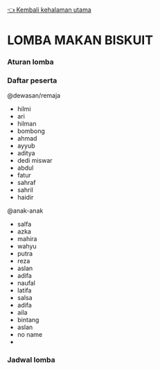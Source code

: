 [👈 Kembali kehalaman utama](/readme.md)

# LOMBA MAKAN BISKUIT

### Aturan lomba

### Daftar peserta
@dewasan/remaja
- hilmi
- ari
- hilman
- bombong
- ahmad
- ayyub
- aditya
- dedi miswar
- abdul
- fatur
- sahraf
- sahril
- haidir

@anak-anak
- salfa
- azka
- mahira
- wahyu
- putra
- reza
- aslan
- adifa
- naufal
- latifa
- salsa
- adifa
- aila
- bintang
- aslan
- no name
- 

### Jadwal lomba